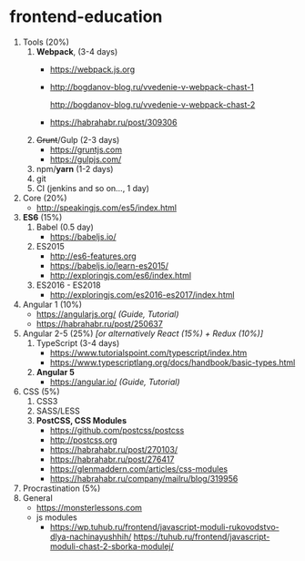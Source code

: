 # frontend-education

1. Tools (20%)
    1. **Webpack**, (3-4 days)
        * https://webpack.js.org
        * http://bogdanov-blog.ru/vvedenie-v-webpack-chast-1
          
          http://bogdanov-blog.ru/vvedenie-v-webpack-chast-2
        * https://habrahabr.ru/post/309306
    1. ~~Grunt~~/Gulp (2-3 days)
        * https://gruntjs.com
        * https://gulpjs.com/
    1. npm/**yarn** (1-2 days)
    1. git
    1. CI (jenkins and so on..., 1 day) 
1. Core (20%)
    * http://speakingjs.com/es5/index.html
1. **ES6** (15%)
    1. Babel (0.5 day)
        * https://babeljs.io/
    1. ES2015
        * http://es6-features.org
        * https://babeljs.io/learn-es2015/
        * http://exploringjs.com/es6/index.html
    1. ES2016 - ES2018
        * http://exploringjs.com/es2016-es2017/index.html
1. Angular 1 (10%)
    * https://angularjs.org/ *(Guide, Tutorial)*
    * https://habrahabr.ru/post/250637
1. Angular 2-5 (25%) *[or alternatively React (15%) + Redux (10%)]*
    1. TypeScript (3-4 days)
        * https://www.tutorialspoint.com/typescript/index.htm
        * https://www.typescriptlang.org/docs/handbook/basic-types.html
    1. **Angular 5**
        * https://angular.io/ *(Guide, Tutorial)*
1. CSS (5%)
    1. CSS3
    1. SASS/LESS
    1. **PostCSS, CSS Modules**
        * https://github.com/postcss/postcss
        * http://postcss.org
        * https://habrahabr.ru/post/270103/
        * https://habrahabr.ru/post/276417
        * https://glenmaddern.com/articles/css-modules
        * https://habrahabr.ru/company/mailru/blog/319956
1. Procrastination (5%)
1. General
    * https://monsterlessons.com
    * js modules
      * https://wp.tuhub.ru/frontend/javascript-moduli-rukovodstvo-dlya-nachinayushhih/
        https://tuhub.ru/frontend/javascript-moduli-chast-2-sborka-modulej/


